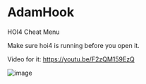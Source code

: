 # AdamHook
HOI4 Cheat Menu

Make sure hoi4 is running before you open it.

Video for it: https://youtu.be/F2zQM159EzQ

![image](https://github.com/AdamDX1337/AdamHook/assets/141924413/652d5fd4-985f-4882-9005-f423193749c8)

